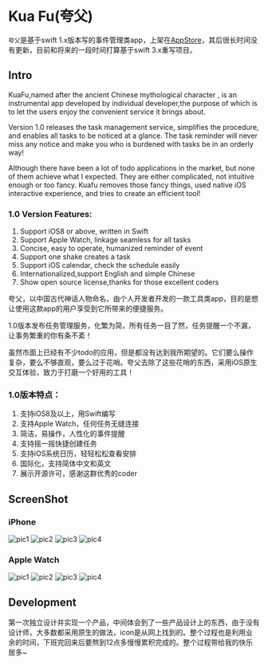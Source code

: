 # Kua Fu(夸父)

`夸父`是基于swift 1.x版本写的事件管理类app，上架在[AppStore](https://itunes.apple.com/cn/app/kua-fu/id1024927740?mt=8)，其后很长时间没有更新，目前和将来的一段时间打算基于swift 3.x重写项目。

## Intro

KuaFu,named after the ancient Chinese mythological character , is an instrumental app developed by individual developer,the purpose of which is to let the users enjoy the convenient service it brings about.

Version 1.0 releases the task management service, simplifies the procedure, and enables all tasks to be noticed at a glance. The task reminder will never miss any notice and make you who is burdened with tasks be in an orderly way!

Although there have been a lot of todo applications in the market, but none of them achieve what I expected. They are either complicated, not intuitive enough or too fancy. Kuafu removes those fancy things, used native iOS interactive experience, and tries to create an efficient tool!

### 1.0 Version Features:

1. Support iOS8 or above, written in Swift
2. Support Apple Watch, linkage seamless for all tasks
3. Concise, easy to operate, humanized reminder of event
4. Support one shake creates a task
5. Support iOS calendar, check the schedule easily
6. Internationalized,support English and simple Chinese
7. Show open source license,thanks for those excellent coders

夸父，以中国古代神话人物命名，由个人开发者开发的一款工具类app，目的是想让使用这款app的用户享受到它所带来的便捷服务。

1.0版本发布任务管理服务，化繁为简，所有任务一目了然，任务提醒一个不漏，让事务繁重的你有条不紊！

虽然市面上已经有不少todo的应用，但是都没有达到我所期望的。它们要么操作复杂，要么不够直观，要么过于花哨。夸父去除了这些花哨的东西，采用iOS原生交互体验，致力于打磨一个好用的工具！



### 1.0版本特点：
1. 支持iOS8及以上，用Swift编写
2. 支持Apple Watch，任何任务无缝连接
3. 简洁，易操作，人性化的事件提醒
4. 支持摇一摇快捷创建任务
5. 支持iOS系统日历，轻轻松松查看安排
6. 国际化，支持简体中文和英文
7. 展示开源许可，感谢这群优秀的coder

## ScreenShot
### iPhone
![pic1](http://a1.mzstatic.com/us/r30/Purple1/v4/91/ff/57/91ff57b4-6bba-a27d-b47d-1046f9e4e8e8/screen322x572.jpeg)
![pic2](http://a3.mzstatic.com/us/r30/Purple69/v4/d2/25/07/d2250792-b993-4cd9-f9e7-38dd6150cb56/screen322x572.jpeg)
![pic3](http://a5.mzstatic.com/us/r30/Purple7/v4/8c/63/6b/8c636b41-fdc2-c563-23de-a53fec056708/screen322x572.jpeg)
![pic4](http://a2.mzstatic.com/us/r30/Purple69/v4/25/24/a2/2524a29e-b128-2d76-3188-126e80bb7188/screen322x572.jpeg)

### Apple Watch
![pic1](http://a5.mzstatic.com/us/r30/Purple7/v4/03/9a/4a/039a4aae-3b5c-57ea-a496-2f37c938fbe5/screen390x390.jpeg)
![pic2](http://a5.mzstatic.com/us/r30/Purple5/v4/50/1e/4d/501e4d80-507f-4890-6572-e9b0508f2be2/screen390x390.jpeg)
![pic3](http://a2.mzstatic.com/us/r30/Purple5/v4/bb/86/07/bb860756-0abd-ee2c-2c92-3372892ad844/screen390x390.jpeg)
![pic4](http://a3.mzstatic.com/us/r30/Purple7/v4/75/bd/33/75bd330d-d5fc-e40c-89d2-26673f095d60/screen390x390.jpeg)

## Development

第一次独立设计并实现一个产品，中间体会到了一些产品设计上的东西，由于没有设计师，大多数都采用原生的做法，icon是从网上找到的。整个过程也是利用业余的时间，下班完回来后要熬到12点多慢慢累积完成的。整个过程带给我的快乐居多~
